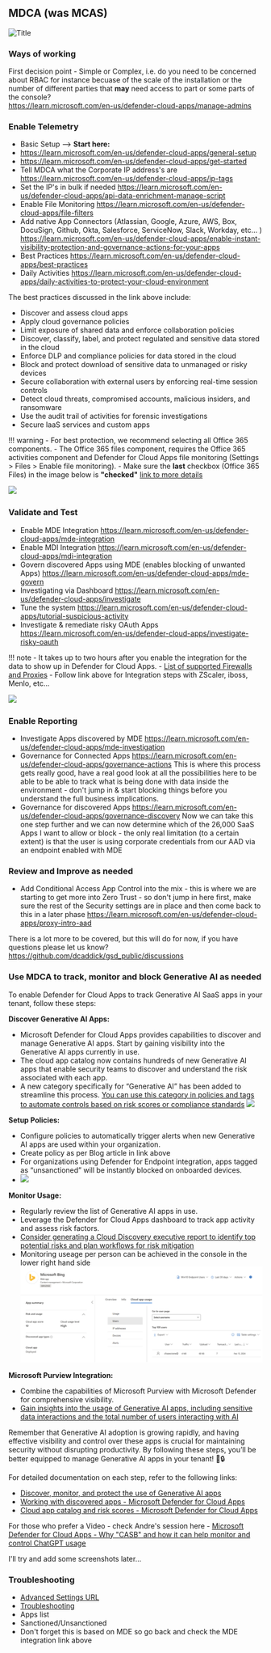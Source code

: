 ## **MDCA (was MCAS)**

![Title](https://encrypted-tbn0.gstatic.com/images?q=tbn:ANd9GcTQs2hcOLld13doGTbvIknglVMDxEoot1EJ3g&usqp=CAU)

### **Ways of working**
First decision point - Simple or Complex, i.e. do you need to be concerned about RBAC for instance becuase of the scale of the installation or the number of different parties that **may** need access to part or some parts of the console?  
<https://learn.microsoft.com/en-us/defender-cloud-apps/manage-admins>



### **Enable Telemetry**

- Basic Setup --> **Start here:**
-   <https://learn.microsoft.com/en-us/defender-cloud-apps/general-setup>
-   <https://learn.microsoft.com/en-us/defender-cloud-apps/get-started>
- Tell MDCA what the Corporate IP address's are 
<https://learn.microsoft.com/en-us/defender-cloud-apps/ip-tags>
- Set the IP's in bulk if needed
<https://learn.microsoft.com/en-us/defender-cloud-apps/api-data-enrichment-manage-script>
-   Enable File Monitoring
<https://learn.microsoft.com/en-us/defender-cloud-apps/file-filters>
- Add native App Connectors
(Atlassian, Google, Azure, AWS, Box, DocuSign, Github, Okta, Salesforce, ServiceNow, Slack, Workday, etc... )
<https://learn.microsoft.com/en-us/defender-cloud-apps/enable-instant-visibility-protection-and-governance-actions-for-your-apps>
- Best Practices
<https://learn.microsoft.com/en-us/defender-cloud-apps/best-practices>
- Daily Activities
<https://learn.microsoft.com/en-us/defender-cloud-apps/daily-activities-to-protect-your-cloud-environment>

The best practices discussed in the link above include:

-   Discover and assess cloud apps
-   Apply cloud governance policies
-   Limit exposure of shared data and enforce collaboration policies
-   Discover, classify, label, and protect regulated and sensitive data stored in the cloud
-   Enforce DLP and compliance policies for data stored in the cloud
-   Block and protect download of sensitive data to unmanaged or risky devices
-   Secure collaboration with external users by enforcing real-time session controls
-   Detect cloud threats, compromised accounts, malicious insiders, and ransomware
-   Use the audit trail of activities for forensic investigations
-   Secure IaaS services and custom apps

!!! warning
    -   For best protection, we recommend selecting all Office 365 components.
    -   The Office 365 files component, requires the Office 365 activities component and Defender for Cloud Apps file monitoring (Settings > Files > Enable file monitoring).
    -   Make sure the **last** checkbox (Office 365 Files) in the image below is **"checked"** [link to more details](<https://learn.microsoft.com/en-us/defender-cloud-apps/connect-office-365>) 

![](https://learn.microsoft.com/en-us/defender-cloud-apps/media/connect-o365-components.png)

### **Validate and Test**

-   Enable MDE Integration
<https://learn.microsoft.com/en-us/defender-cloud-apps/mde-integration> 
-   Enable MDI Integration
<https://learn.microsoft.com/en-us/defender-cloud-apps/mdi-integration>
-   Govern discovered Apps using MDE (enables blocking of unwanted Apps)
<https://learn.microsoft.com/en-us/defender-cloud-apps/mde-govern>
-   Investigating via Dashboard
<https://learn.microsoft.com/en-us/defender-cloud-apps/investigate>
-   Tune the system 
<https://learn.microsoft.com/en-us/defender-cloud-apps/tutorial-suspicious-activity>
-   Investigate & remediate risky OAuth Apps
<https://learn.microsoft.com/en-us/defender-cloud-apps/investigate-risky-oauth>

!!! note
    -   It takes up to two hours after you enable the integration for the data to show up in Defender for Cloud Apps.
    -   [List of supported Firewalls and Proxies](<https://learn.microsoft.com/en-us/defender-cloud-apps/set-up-cloud-discovery#supported-firewalls-and-proxies->)
    -   Follow link above for Integration steps with ZScaler, iboss, Menlo, etc...


![](https://learn.microsoft.com/en-us/defender-cloud-apps/media/mde-settings.png)

### **Enable Reporting**

- Investigate Apps discovered by MDE 
<https://learn.microsoft.com/en-us/defender-cloud-apps/mde-investigation>
- Governance for Connected Apps
<https://learn.microsoft.com/en-us/defender-cloud-apps/governance-actions>
This is where this process gets really good, have a real good look at all the possibilities here to be able to be able to track what is being done with data inside the environment - don't jump in & start blocking things before you understand the full business implications. 
- Governance for discovered Apps
<https://learn.microsoft.com/en-us/defender-cloud-apps/governance-discovery>
Now we can take this one step further and we can now determine which of the 26,000 SaaS Apps I want to allow or block - the only real limitation (to a certain extent) is that the user is using corporate credentials from our AAD via an endpoint enabled with MDE 

### **Review and Improve as needed**

- Add Conditional Access App Control into the mix - this is where we are starting to get more into Zero Trust - so don't jump in here first, make sure the rest of the Security settings are in place and then come back to this in a later phase
<https://learn.microsoft.com/en-us/defender-cloud-apps/proxy-intro-aad>

There is a lot more to be covered, but this will do for now, if you have questions please let us know?
<https://github.com/dcaddick/gsd_public/discussions>


### **Use MDCA to track, monitor and block Generative AI as needed**

To enable Defender for Cloud Apps to track Generative AI SaaS apps in your tenant, follow these steps:

**Discover Generative AI Apps:**

* Microsoft Defender for Cloud Apps provides capabilities to discover and manage Generative AI apps. Start by gaining visibility into the Generative AI apps currently in use.
* The cloud app catalog now contains hundreds of new Generative AI apps that enable security teams to discover and understand the risk associated with each app.
* A new category specifically for “Generative AI” has been added to streamline this process. [You can use this category in policies and tags to automate controls based on risk scores or compliance standards](<https://learn.microsoft.com/en-us/defender-cloud-apps/release-notes#new-cloud-app-catalog-category-for-generative-ai>)
![](https://techcommunity.microsoft.com/t5/image/serverpage/image-id/531518i10AB54FB82EF667A/image-size/large?v=v2&px=999)

**Setup Policies:**

* Configure policies to automatically trigger alerts when new Generative AI apps are used within your organization.
* Create policy as per Blog article in link above
* For organizations using Defender for Endpoint integration, apps tagged as “unsanctioned” will be instantly blocked on onboarded devices.
* ![](https://techcommunity.microsoft.com/t5/image/serverpage/image-id/531520i25B90E23CC2F653D/image-size/large?v=v2&px=999)

**Monitor Usage:**

* Regularly review the list of Generative AI apps in use.
* Leverage the Defender for Cloud Apps dashboard to track app activity and assess risk factors.
* [Consider generating a Cloud Discovery executive report to identify top potential risks and plan workflows for risk mitigation](<https://learn.microsoft.com/en-us/defender-cloud-apps/discovered-apps>)
* Monitoring useage per person can be achieved in the console in the lower right hand side
![Alt text](image.png)

**Microsoft Purview Integration:**

* Combine the capabilities of Microsoft Purview with Microsoft Defender for comprehensive visibility.
* [Gain insights into the usage of Generative AI apps, including sensitive data interactions and the total number of users interacting with AI](<https://learn.microsoft.com/en-us/defender-cloud-apps/risk-score>)

Remember that Generative AI adoption is growing rapidly, and having effective visibility and control over these apps is crucial for maintaining security without disrupting productivity. By following these steps, you’ll be better equipped to manage Generative AI apps in your tenant! 🚀🔒

For detailed documentation on each step, refer to the following links:

-   [Discover, monitor, and protect the use of Generative AI apps](<https://techcommunity.microsoft.com/t5/microsoft-defender-xdr-blog/discover-monitor-and-protect-the-use-of-generative-ai-apps/ba-p/3999228>)
-   [Working with discovered apps - Microsoft Defender for Cloud Apps](<https://learn.microsoft.com/en-us/defender-cloud-apps/discovered-apps>)
-   [Cloud app catalog and risk scores - Microsoft Defender for Cloud Apps](<https://learn.microsoft.com/en-us/defender-cloud-apps/risk-score>)

For those who prefer a Video - check Andre's session here - [Microsoft Defender for Cloud Apps - Why "CASB" and how it can help monitor and control ChatGPT usage](<https://youtu.be/8ysJBowXzGU?si=c8wVLJK0ritrzaLl>)

I'll try and add some screenshots later...

### **Troubleshooting**

- [Advanced Settings URL](<https://security.microsoft.com/cloudapps/settings>) 
- [Troubleshooting](<https://learn.microsoft.com/en-us/defender-cloud-apps/troubleshooting-cloud-discovery>)
-   Apps list
-   Sanctioned/Unsanctioned
-   Don't forget this is based on MDE so go back and check the MDE integration link above

